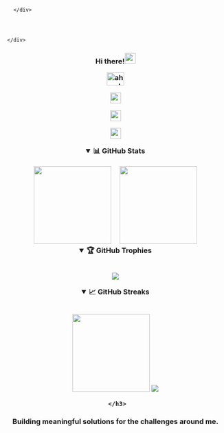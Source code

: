  


<div class="codersrank-activity">
      <div class="codersrank-activity-chart">
        
        
      </div>
      
      
      
      
    </div>


<h3 align="center">Hi there!<img src="https://media.giphy.com/media/hvRJCLFzcasrR4ia7z/giphy.gif" width="25"> 
<p align="center">

<a href="https://discord.gg/ahwakk#1079" target="blank">
    
   
<img src="https://raw.githubusercontent.com/rahuldkjain/github-profile-readme-generator/master/src/images/icons/Social/discord.svg" alt="ahwakk#1079" width="40" height="30" align="middle"></a>


    
   


  <a href="mailto:ahwakk@icloud.com" target="_blank"><img src="https://img.shields.io/badge/gmail-c14438?&amp;style=for-the-badge&amp;logo=gmail&amp;logoColor=white" height="25"></a>

  <a href="https://twitter.com/ahhwakk" target="_blank"><img src="https://img.shields.io/badge/-Twitter-00acee?style=for-the-badge&amp;logo=Twitter&amp;logoColor=white" height="25"></a>


  <a href="https://t.me/ahhwak" target="_blank"><img src="https://img.shields.io/badge/-Telegram-0088cc?style=for-the-badge&amp;logo=Telegram&amp;logoColor=white" height="25"></a>    

  




</p><details open="">
  <summary><b>📊 GitHub Stats</b></summary>
  <br>
  <img src="https://github-readme-stats.vercel.app/api?username=mirelse&amp;bg_color=0D1117&amp;title_color=f9826c&amp;text_color=fdfdfd&amp;icon_color=f9826c&amp;show_icons=true&amp;hide_border=true&amp;&amp;count_private=true&amp;include_all_commits=true" height="180em">
  &nbsp;&nbsp;&nbsp;
  <img src="https://github-readme-stats.vercel.app/api/top-langs/?username=mirelse&amp;bg_color=0D1117&amp;title_color=f9826c&amp;text_color=fdfdfd&amp;show_icons=true&amp;hide_border=true&amp;layout=compact" height="180em">
</details>

<details open="">
  <summary><b>🏆 GitHub Trophies</b></summary>
  <br>
  <p align="center">
    <img src="https://github-profile-trophy.vercel.app/?username=mirelse&amp;row=1&amp;column=6&amp;margin-h=8&amp;theme=darkhub&amp;count_private=true&amp;margin-w=15&amp;no-frame=true">
  </p>
</details>

<details open="">
  <summary><b>📈 GitHub Streaks</b></summary>
  <br>
  <p align="center">
    <img src="https://github-readme-streak-stats.herokuapp.com/?user=mirelse&amp;theme=dark&amp;hide_border=true&amp;background=0D1117&amp;stroke=0000&amp;count_private=true&amp;include_all_commits=true" height="180em">
    <img src="https://activity-graph.herokuapp.com/graph?username=mirelse&amp;count_private=true&amp;hide_border=true&amp;bg_color=0d1117&amp;theme=github">
  </p>
</details>






     </h3>
<h3 align="center">
 



</h3>












 
<h3 align="center">
Building meaningful solutions for the challenges around me. </h3>
 
